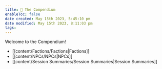 ```yaml
---
title: 🐉 The Compendium
enableToc: false
date created: May 15th 2023, 5:45:10 pm
date modified: May 15th 2023, 8:11:03 pm
tags: 
---
```


Welcome to the Compendium!

- [[content/Factions/Factions|Factions]]
- [[content/NPCs/NPCs|NPCs]]
- [[content/Session Summaries/Session Summaries|Session Summaries]]


